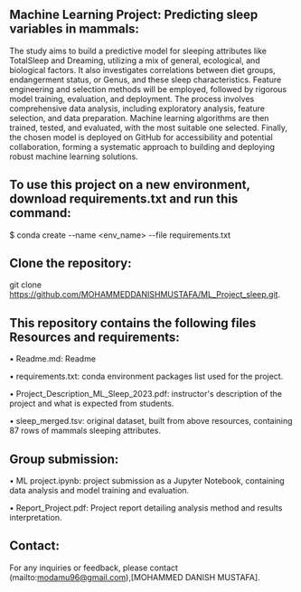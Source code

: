 ## Machine Learning Project: Predicting sleep variables in mammals:

The study aims to build a predictive model for sleeping attributes like TotalSleep and Dreaming, utilizing a mix of general, ecological, and biological factors. It also investigates correlations between diet groups, endangerment status, or Genus, and these sleep characteristics. Feature engineering and selection methods will be employed, followed by rigorous model training, evaluation, and deployment. The process involves comprehensive data analysis, including exploratory analysis, feature selection, and data preparation. Machine learning algorithms are then trained, tested, and evaluated, with the most suitable one selected. Finally, the chosen model is deployed on GitHub for accessibility and potential collaboration, forming a systematic approach to building and deploying robust machine learning solutions.

## To use this project on a new environment, download requirements.txt and run this command:

$ conda create --name <env_name> --file requirements.txt

## Clone the repository:

git clone https://github.com/MOHAMMEDDANISHMUSTAFA/ML_Project_sleep.git.


## This repository contains the following files Resources and requirements:

•	Readme.md: Readme

•	requirements.txt: conda environment packages list used for the project.

•	Project_Description_ML_Sleep_2023.pdf: instructor's description of the project and what is expected from students.

•	sleep_merged.tsv: original dataset, built from above resources, containing 87 rows of mammals sleeping attributes.


## Group submission:

•	ML project.ipynb: project submission as a Jupyter Notebook, containing data analysis and model training and evaluation.

•	Report_Project.pdf: Project report detailing analysis method and results interpretation.

## Contact:
For any inquiries or feedback, please contact (mailto:modamu96@gmail.com),[MOHAMMED DANISH MUSTAFA].

